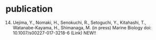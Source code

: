 # publication

14. Uejima, Y., Nomaki, H., Senokuchi, R., Setoguchi, Y., Kitahashi, T., Watanabe-Kayama, H., Shimanaga, M. (in press) Marine Biology doi: 10.1007/s00227-017-3218-6 (Link) NEW!!
